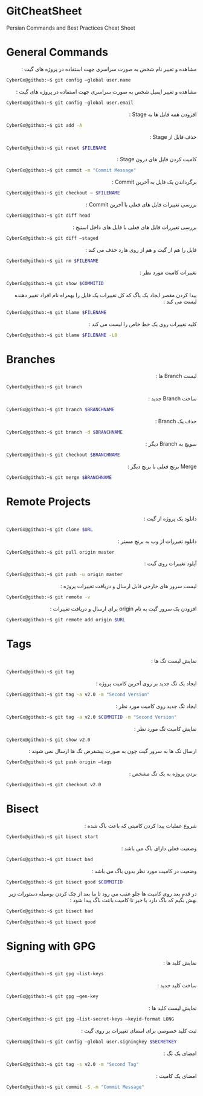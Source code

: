 # GitCheatSheet
Persian Commands and Best Practices Cheat Sheet

# General Commands
<div dir="rtl" align="right" >
 مشاهده و تغییر نام شخص به صورت سراسری جهت استفاده در پروژه های گیت :
</div>

```bash
CyberGx@github:~$ git config —global user.name
```


<div dir="rtl" align="right" >
 مشاهده و تغییر ایمیل شخص به صورت سراسری جهت استفاده در پروژه های گیت :
</div>

```bash
CyberGx@github:~$ git config —global user.email
```

<div dir="rtl" align="right" >
افزودن همه فایل ها به Stage :
</div>

```bash
CyberGx@github:~$ git add -A
```
<div dir="rtl" align="right" >
حذف فایل از Stage :
</div>

```bash
CyberGx@github:~$ git reset $FILENAME
```
<div dir="rtl" align="right" >
کامیت کردن فایل های درون Stage :
</div>

```bash
CyberGx@github:~$ git commit -m "Commit Message"
```

<div dir="rtl" align="right" >
برگرداندن یک فایل به آخرین Commit :
</div>

```bash
CyberGx@github:~$ git checkout — $FILENAME
```
<div dir="rtl" align="right" >
بررسی تغییرات فایل های فعلی با آخرین Commit :
</div>

```bash
CyberGx@github:~$ git diff head
```

<div dir="rtl" align="right" >
بررسی تغیررات فایل های فعلی با فایل های داخل استیج :
</div>

```bash
CyberGx@github:~$ git diff —staged
```
<div dir="rtl" align="right" >
فایل را هم از گیت و هم از روی هارد حذف می کند :
</div>

```bash
CyberGx@github:~$ git rm $FILENAME
```
<div dir="rtl" align="right" >
تغییرات کامیت مورد نظر : 
</div>

```bash
CyberGx@github:~$ git show $COMMITID 
```
<div dir="rtl" align="right" >
پیدا کردن مقصر ایجاد یک باگ که کل تغییرات یک فایل را بهمراه نام افراد تغییر دهنده لیست می کند :
</div>

```bash
CyberGx@github:~$ git blame $FILENAME
```
<div dir="rtl" align="right" >
کلیه تغییرات روی یک خط خاص را لیست می کند :
</div>

```bash
CyberGx@github:~$ git blame $FILENAME -L8
```

# Branches
<div dir="rtl" align="right" >
لیست Branch ها :
</div>

```bash
CyberGx@github:~$ git branch
```
<div dir="rtl" align="right" >
ساخت Branch جدید :
</div>

```bash
CyberGx@github:~$ git branch $BRANCHNAME
```
<div dir="rtl" align="right" >
حذف یک Branch :
</div>

```bash
CyberGx@github:~$ git branch -d $BRANCHNAME
```
<div dir="rtl" align="right" >
سویچ به Branch دیگر :
</div>

```bash
CyberGx@github:~$ git checkout $BRANCHNAME
```
<div dir="rtl" align="right" >
Merge برنچ فعلی با برنچ دیگر :
</div>

```bash
CyberGx@github:~$ git merge $BRANCHNAME
```

# Remote Projects
<div dir="rtl" align="right" >
دانلود یک پروژه از گیت :
</div>

```bash
CyberGx@github:~$ git clone $URL
```
<div dir="rtl" align="right" >
دانلود تغیررات از وب به برنچ مستر :
</div>

```bash
CyberGx@github:~$ git pull origin master
```
<div dir="rtl" align="right" >
آپلود تغییرات روی گیت :
</div>

```bash
CyberGx@github:~$ git push -u origin master
```
<div dir="rtl" align="right" >
لیست سرور های خارجی قابل ارسال و دریافت تغییرات پروژه :
</div>

```bash
CyberGx@github:~$ git remote -v
```

<div dir="rtl" align="right" >
افزودن یک سرور گیت به نام origin برای ارسال و دریافت تغییرات :
</div>

```bash
CyberGx@github:~$ git remote add origin $URL
```

# Tags
<div dir="rtl" align="right" >
نمایش لیست تگ ها :
</div>

```bash
CyberGx@github:~$ git tag
```
<div dir="rtl" align="right" >
ایجاد یک تگ جدید بر روی آخرین کامیت پروژه :
</div>

```bash
CyberGx@github:~$ git tag -a v2.0 -m "Second Version"
```
<div dir="rtl" align="right" >
ایجاد تگ جدید روی کامیت مورد نظر :
</div>

```bash
CyberGx@github:~$ git tag -a v2.0 $COMMITID -m "Second Version"
```
<div dir="rtl" align="right" >
نمایش کامیت تگ مورد نظر :
</div>

```bash
CyberGx@github:~$ git show v2.0
```
<div dir="rtl" align="right" >
ارسال تگ ها به سرور گیت چون به صورت پیشفرض تگ ها ارسال نمی شوند :
</div>

```bash
CyberGx@github:~$ git push origin —tags
```
<div dir="rtl" align="right" >
بردن پروژه به یک تگ مشخص : 
</div>

```bash
CyberGx@github:~$ git checkout v2.0
```

# Bisect

<div dir="rtl" align="right" >
شروع عملیات پیدا کردن کامیتی که باعث باگ شده :
</div>

```bash
CyberGx@github:~$ git bisect start
```
<div dir="rtl" align="right" >
وضعیت فعلی دارای باگ می باشد :
</div>

```bash
CyberGx@github:~$ git bisect bad
```
<div dir="rtl" align="right" >
وضعیت در کامیت مورد نظر بدون باگ می باشد :
</div>

```bash
CyberGx@github:~$ git bisect good $COMMITID
```

<div dir="rtl" align="right" >
در قدم بعد روی کامیت ها جلو عقب می رود تا ما بعد از چک کردن بوسیله دستورات زیر بهش بگیم که باگ دارد یا خیر تا کامیت باعث باگ پیدا شود :
</div>

```bash
CyberGx@github:~$ git bisect bad
```

```bash
CyberGx@github:~$ git bisect good
```

# Signing with GPG

<div dir="rtl" align="right" >
نمایش کلید ها :
</div>

```bash
CyberGx@github:~$ git gpg —list-keys
```

<div dir="rtl" align="right" >
ساخت کلید جدید :
</div>

```bash
CyberGx@github:~$ git gpg —gen-key
```

<div dir="rtl" align="right" >
نمایش لیست کلید ها :
</div>

```bash
CyberGx@github:~$ git gpg —list-secret-keys —keyid-format LONG
```

<div dir="rtl" align="right" >
ثبت کلید خصوصی برای امضای تغییرات بر روی گیت :
</div>

```bash
CyberGx@github:~$ git config —global user.signingkey $SECRETKEY
```

<div dir="rtl" align="right" >
امضای یک تگ :
</div>

```bash
CyberGx@github:~$ git tag -s v2.0 -m "Second Tag"
```
<div dir="rtl" align="right" >
امضای یک کامیت :
</div>

```bash
CyberGx@github:~$ git commit -S -m "Commit Message"
```